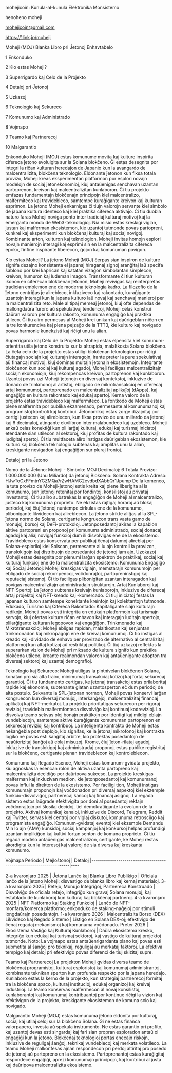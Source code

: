mohejicoin: Kunula-al-kunula Elektronika Monsistemo

henoheno moheji

mohejicoin@gmail.com

https://1link.jp/moheji

Moheji (MOJ) Blanka Libro pri Ĵetonoj Enhavtabelo

1 Enkonduko

2 Kio estas Moheji?

3 Superrigardo kaj Celo de la Projekto

4 Detaloj pri Ĵetonoj

5 Uzkazoj

6 Teknologio kaj Sekureco

7 Komunumo kaj Administrado

8 Vojmapo

9 Teamo kaj Partnerecoj

10 Malgarantio

Enkonduko Moheji (MOJ) estas komunume movita kaj kulture inspirita cifereca ĵetono evoluigita sur la Solana blokĉeno. Ĝi estas desegnita por integri la riĉan kulturan heredaĵon de Japanio kun la avangardo de malcentralizita, blokĉena teknologio. Eldonante ĵetonon kun fiksa totala provizo, Moheji kreas eksperimentan platformon por esplori novajn modelojn de sociaj ĵetonekonomioj, kiuj antaŭenigas senchavan uzantan partoprenon, kreivon kaj malcentralizitan kunlaboron. Ĉi tiu projekto emfazas fundamentajn blokĉenajn principojn kiel malcentralizo, malfermiteco kaj travidebleco, samtempe kuraĝigante kreivon kaj kulturan esprimon. La ĵetono Moheji enkarnigas ĉi tiujn valorojn servante kiel simbolo de japana kultura identeco kaj kiel praktika cifereca aktivaĵo. Ĉi tiu duobla naturo faras Moheji noviga ponto inter tradiciaj kulturaj motivoj kaj la emerĝanta mondo de Web3-teknologioj. Nia misio estas kreskigi viglan, justan kaj malferman ekosistemon, kie uzantoj tutmonde povas partopreni, kunkrei kaj eksperimenti kun blokĉenaj kulturaj kaj sociaj novigoj. Kombinante arton, kulturon kaj teknologion, Moheji invitas homojn esplori novajn manierojn interagi kaj esprimi sin en la malcentralizita cifereca epoko, finfine inspirante liberecon, ĝojon kaj komunuman povigon.

Kio estas Moheji? La ĵetono Moheji (MOJ) ĉerpas sian inspiron de kulture signifa dezajno konsistanta el japanaj hiraganaj signoj aranĝitaj laŭ specifa ŝablono por krei kaprican kaj ŝatatan vizaĝon simbolantan simplecon, kreivon, humuron kaj ludeman imagon. Transformante ĉi tiun kulturan ikonon en ciferecan blokĉenan ĵetonon, Moheji revivigas kaj reinterpretas tradician emblemon ene de moderna teknologia kadro. La filozofio de la ĵetono centriĝas je alirebleco, inkluziveco kaj rakontado, kuraĝigante uzantojn interagi kun la japana kulturo laŭ novaj kaj senchavaj manieroj per la malcentralizita reto. Male al tipaj memeaj ĵetonoj, kiuj ofte dependas de mallongdaŭra furoro aŭ spekulativaj tendencoj, Moheji celas konstrui daŭran valoron per kultura rakonto, komunuma engaĝiĝo kaj praktika utileco. Ĉi tiu aliro permesas al Moheji krei unikan kaj daŭrigeblan niĉon en la tre konkurenciva kaj plena pejzaĝo de la TTT3, kie kulturo kaj novigado povas harmonie kunekzisti kaj riĉigi unu la alian.

Superrigardo kaj Celo de la Projekto: Moheji estas elpensita kiel komunum-orientita utila ĵetono konstruita sur la altrapida, malaltkosta Solana blokĉeno. La ĉefa celo de la projekto estas utiligi blokĉenan teknologion por riĉigi ĉiutagajn sociajn kaj kulturajn interagojn, irante preter la pure spekulativaj aŭ financaj motivoj, kiuj dominas multajn ĵetonajn ekosistemojn. Integrante blokĉenon kun sociaj kaj kulturaj agadoj, Moheji faciligas malcentralizitajn sociajn ekonomiojn, kiuj rekompencas kreivon, partoprenon kaj kunlaboron. Uzantoj povas uzi Moheji-ĵetonojn en diversaj kontekstoj, inkluzive de donado de trinkmonoj al artistoj, ebligado de mikrotransakcioj en ciferecaj artaj komunumoj, partoprenado en malcentralizitaj aplikaĵoj (dApps), kaj engaĝiĝo en kultura rakontado kaj edukaj spertoj. Kerna valoro de la projekto estas travidebleco kaj malfermiteco. La fontkodo de Moheji estas plene malfermita por publika ekzamenado, permesante al komunumanoj kaj programistoj kontroli kaj kontribui. Ĵetonomikoj estas zorge dizajnitaj por certigi justecon kaj alireblecon, kun fiksa provizo de unu miliardo da ĵetonoj kaj 6 decimaloj, atingante ekvilibron inter malabundeco kaj uzebleco. Moheji ankaŭ celas konektiĝi kun pli larĝaj kulturaj, edukaj kaj turismaj iniciatoj etendante sian utilecon al sektoroj, kiuj profitas de kultura rakontado kaj ludigitaj spertoj. Ĉi tiu multfaceta aliro instigas daŭrigeblan ekosistemon, kie kulturo kaj blokĉena teknologio subtenas kaj amplifas unu la alian, kreskigante novigadon kaj engaĝiĝon sur pluraj frontoj.

Detaloj pri la Ĵetono

Nomo de la Ĵetono: Moheji - Simbolo: MOJ
Decimaloj: 6
Totala Provizo: 1.000.000.000 (Unu Miliardo) da ĵetonoj
Blokĉeno: Solana
Kontrakta Adreso: HJwToCxFFmtnYGZMQa7rZwHAMG2evdbdXAbbQr1Jpump
De la komenco, la tuta provizo de Moheji-ĵetonoj estis kreita kaj plene liberigita al la komunumo, sen ĵetonoj retenitaj por fondintoj, konsilistoj aŭ privataj investantoj. Ĉi tiu aliro substrekas la engaĝiĝon de Moheji al malcentralizo, justeco kaj komunuma proprieto. Ne ekzistas rajtigaj horaroj aŭ blokaj periodoj, kaj ĉiuj ĵetonoj nuntempe cirkulas ene de la komunumo, plibonigante likvidecon kaj alireblecon. La ĵetono strikte aliĝas al la SPL-ĵetona normo de Solana, certigante kongruecon trans vasta gamo de monujoj, borsoj kaj DeFi-protokoloj. Ĵetonposedantoj akiras la kapablon aktive partopreni en proponoj pri komunuma administrado, sociaj donacaj agadoj kaj aliaj novigaj funkcioj dum ili disvolviĝas ene de la ekosistemo. Travidebleco estas konservata per publikaj ĉenaj datumoj alireblaj per Solana-esploriloj kiel Solscan, permesante al iu ajn kontroli la provizon, translokigojn kaj distribuojn de posedantoj de ĵetonoj iam ajn. Uzokazoj Moheji estas desegnita por plenumi larĝan spektron de praktikaj, sociaj kaj kulturaj funkcioj ene de la malcentralizita ekosistemo:
Komunuma Engaĝiĝo kaj Sociaj Ĵetonoj: Moheji kreskigas viglajn, memstarajn komunumojn per ebligado de sociaj rekompencoj, voĉdonrajtoj, partopreninstigoj kaj reputaciaj sistemoj. Ĉi tio faciligas plibonigitan uzantan interagadon kaj povigas malcentralizitajn administradajn strukturojn.
Artaj Kunlaboroj kaj NFT-Spertoj: La ĵetono subtenas kreivajn kunlaborojn, inkluzive de ciferecaj artaj projektoj kaj NFT-kreado kaj -komercado. Ĉi tiuj iniciatoj festas la japanan kulturon samtempe konektante kreintojn kaj kolektantojn tutmonde.
Edukado, Turismo kaj Cifereca Rakontado: Kapitaligante siajn kulturajn radikojn, Moheji povas esti integrita en edukajn platformojn kaj turismajn servojn, kiuj ofertas kulture riĉan enhavon kaj interagajn luditajn spertojn, plilarĝigante kulturan legopovon kaj engaĝiĝon.
Trinkmonado kaj Mikrotransakcioj: Moheji ebligas rapidan, malaltkostan kaj senjuntan trinkmonadon kaj mikropagojn ene de kreivaj komunumoj. Ĉi tio instigas al kreado kaj -dividado de enhavo per provizado de alternativo al centralizitaj platformoj kun altaj kotizoj aŭ restriktaj politikoj. Ĉi tiuj uzkazoj reflektas la superarkan vizion de Moheji pri miksado de kultura signifo kun praktika blokĉena utileco, kreante realmondan valoron kaj antaŭenigante adopton tra diversaj sektoroj kaj uzantaj demografioj.

Teknologio kaj Sekureco: Moheji utiligas la pintnivelan blokĉenon Solana, konatan pro sia alta trairo, minimumaj transakciaj kotizoj kaj fortaj sekurecaj garantioj. Ĉi tiu fundamento certigas, ke ĵetonaj transakcioj estas prilaboritaj rapide kaj ekonomie, subtenante glatan uzantosperton eĉ dum periodoj de alta postulo. Sekvante la SPL-ĵetonan normon, Moheji povas konservi larĝan kongruecon kun diversaj monujoj, interŝanĝejoj, malcentralizitaj financaj aplikaĵoj kaj NFT-merkatoj. La projekto prioritatigas sekurecon per rigoraj revizioj, travidebla malfermfonteca disvolviĝo kaj kontinuaj kodrevizioj. La disvolva teamo sekvas plej bonajn praktikojn por identigi kaj mildigi eblajn vundeblecojn, samtempe aktive kuraĝigante komunuman partoprenon en sekurecaj revizioj kaj kontribuoj. La inteligenta kontrakto de Moheji estas neŝanĝebla post deplojo, kio signifas, ke la ĵetonaj mikrofonoj kaj kontrakta logiko ne povas esti ŝanĝitaj arbitre, kio protektas posedantojn de neaŭtorizitaj ŝanĝoj aŭ eblaj misuzoj. Krome, ĉiuj ĵeton-rilataj agadoj, inkluzive de translokigoj kaj administradaj proponoj, estas publike registritaj sur la blokĉeno, certigante plenan travideblecon kaj kontroleblecon.

Komunumo kaj Regado Esence, Moheji estas komunum-gvidata projekto, kiu agnoskas la esencan rolon de aktiva uzanta partopreno kaj malcentralizita decidiĝo por daŭripova sukceso. La projekto kreskigas malferman kaj inkluzivan medion, kie ĵetonposedantoj kaj komunumanoj povas influi la direkton de la ekosistemo. Por faciligi tion, Moheji instigas komunumajn proponojn kaj voĉdonadon pri diversaj aspektoj kiel ekzemple funkcio-disvolviĝoj, partnerecaj ŝancoj kaj financaj asignoj. La regada sistemo estos laŭgrade efektivigita por doni al posedantoj rektajn voĉdonrajtojn pri ŝlosilaj decidoj, tiel demokratiigante la evoluon de la projekto. Aktivaj komunikaj kanaloj, inkluzive de Discord, Telegram, Reddit kaj Twitter, servas kiel centroj por viglaj diskutoj, komunuma retrosciigo kaj programista engaĝiĝo. Komunum-gvidataj eventoj kiel ekzemple Demandu Min Io ajn (AMA) kunsidoj, sociaj kampanjoj kaj konkursoj helpas profundigi uzantan implikiĝon kaj kultivi fortan senton de komuna proprieto. Ĉi tiu regada modelo antaŭenigas malcentralizon, certigante, ke Moheji restas akordigita kun la interesoj kaj valoroj de sia diversa kaj kreskanta komunumo.

Vojmapa Periodo | Mejloŝtonoj | Detaloj |-------------------------------------------------------------------|----

2-a kvaronjaro 2025 | Ĵetona Lanĉo kaj Blanka Libro Publikigo | Oficiala lanĉo de la ĵetono Moheji; disvastigo de blanka libro kaj kernaj materialoj. 3-a kvaronjaro 2025 | Retejo, Monujo Integriĝoj, Partnereca Konstruado | Disvolviĝo de oficiala retejo, integriĝo kun gravaj Solana monujoj, kaj establado de kunlaboroj kun kulturaj kaj blokĉenaj partneroj. 4-a kvaronjaro 2025 | NFT Platformo kaj Staking Funkcioj | Lanĉo de NFT-monfara/komerca platformo; enkonduko de staking-naĝejoj por stimuli longdaŭrajn posedantojn. 1-a kvaronjaro 2026 | Malcentralizita Borso (DEX) Likvideco kaj Regado Sistemo | Listigo en Solana DEX-oj; efektivigo de ĉenaj regadaj mekanismoj kaj komunuma voĉdonado. Preter 2026 | Ekosistema Vastiĝo kaj Kulturaj Kunlaboroj | Daŭra ekosistema kresko, integriĝo kun edukaj kaj turismaj sektoroj, kaj vastigo de kulturaj projektoj tutmonde. Noto: La vojmapo estas antaŭenrigardanta plano kaj povas esti submetita al ŝanĝoj pro teknikaj, reguligaj aŭ merkataj faktoroj. La efektiva tempigo kaj detaloj pri efektivigo povas diferenci de tiuj skizitaj supre.

Teamo kaj Partnerecoj La projekton Moheji gvidas diversa teamo de blokĉenaj programistoj, kulturaj esploristoj kaj komunumaj administrantoj, kombinante teknikan sperton kun profunda respekto por la japana heredaĵo. Kunlaboro estas la kerno de la projekto, kun strategiaj partnerecoj formitaj tra la blokĉena spaco, kulturaj institucioj, edukaj organizoj kaj kreivaj industrioj. La teamo konservas malfermecon al novaj konsilistoj, kunlaborantoj kaj komunumaj kontribuantoj por kontinue riĉigi la vizion kaj efektivigon de la projekto, kreskigante ekosistemon de komuna scio kaj novigado.

Malgarantio Moheji (MOJ) estas komunuma ĵetono eldonita por kulturaj, sociaj kaj utilaj celoj sur la blokĉeno Solana. Ĝi ne estas financa valorpapero, investa aŭ spekula instrumento. Ne estas garantio pri profito, kaj uzantoj devas esti singardaj kaj fari sian propran esploradon antaŭ ol engaĝiĝi kun la ĵetono. Blokĉenaj teknologioj portas enecajn riskojn, inkluzive de reguligaj ŝanĝoj, teknikaj vundeblecoj kaj merkata volatileco. La teamo Moheji malkonfesas ajnan respondecon pri perdoj altiritaj pro posedo de ĵetonoj aŭ partopreno en la ekosistemo. Partoprenantoj estas kuraĝigitaj respondece engaĝiĝi, aprezi komunumajn principojn, kaj kontribui al justa kaj daŭripova malcentralizita ekosistemo.
